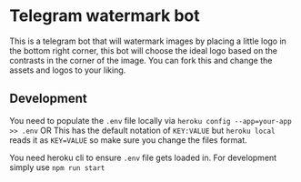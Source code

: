 # Telegram watermark bot

This is a telegram bot that will watermark images by placing a little logo in the bottom right corner, this bot will choose the ideal logo based on the contrasts in the corner of the image. You can fork this and change the assets and logos to your liking.


## Development

You need to populate the `.env` file locally via `heroku config --app=your-app >> .env` OR 
This has the default notation of `KEY:VALUE` but `heroku local` reads it as `KEY=VALUE` so make sure you change the files format.

You need heroku cli to ensure `.env` file gets loaded in. For development simply use `npm run start`
